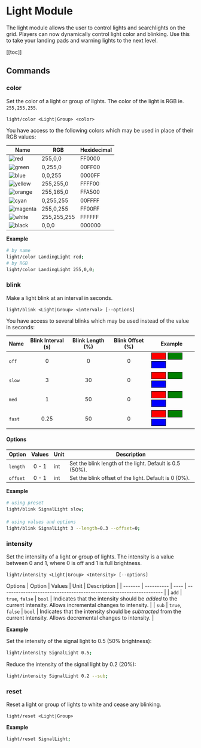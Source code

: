 # Light Module
<!-- [< Modules](../Modules.md) -->

The light module allows the user to control lights and searchlights on the grid.  Players can now dynamically control light color and blinking. Use this to take your landing pads and warning lights to the next level.

[[toc]]

## Commands

### color

Set the color of a light or group of lights. The color of the light is RGB ie. `255,255,255`.

```
light/color <Light|Group> <color>
```

You have access to the following colors which may be used in place of their RGB values:

|Name                                                   | RGB         | Hexidecimal   |
|---                                                    |---          | ---           |
|![red](https://img.shields.io/badge/red-FF0000)        |255,0,0      | FF0000        |
|![green](https://img.shields.io/badge/green-00FF00)    |0,255,0      | 00FF00        |
|![blue](https://img.shields.io/badge/blue-0000FF)      |0,0,255      | 0000FF        |
|![yellow](https://img.shields.io/badge/yellow-FFFF00)  |255,255,0    | FFFF00        |
|![orange](https://img.shields.io/badge/orange-FFA500)  |255,165,0    | FFA500        |
|![cyan](https://img.shields.io/badge/cyan-00FFFF)      |0,255,255    | 00FFFF        |
|![magenta](https://img.shields.io/badge/magenta-FF00FF)|255,0,255    | FF00FF        |
|![white](https://img.shields.io/badge/white-FFFFFF)    |255,255,255  | FFFFFF        |
|![black](https://img.shields.io/badge/black-000000)    |0,0,0        | 000000        |

**Example**

```bash title="Terminal"
# by name
light/color LandingLight red;
# by RGB
light/color LandingLight 255,0,0;
```

### blink
Make a light blink at an interval in seconds.

```
light/blink <Light|Group> <interval> [--options]
```

You have access to several blinks which may be used instead of the value in seconds:

| Name         | Blink Interval (s)  | Blink Length (%)    | Blink Offset (%)  | Example                                                                 |
|--------------|:---------------:|:---------------:|:--------------------:|------------------------------------------------------------------------|
| `off `        | 0             | 0            | 0                 | ![off-red](../../Assets/Blinks/off_blink_red.gif) ![off-green](../../Assets/Blinks/off_blink_green.gif) ![off-blue](../../Assets/Blinks/off_blink_blue.gif) |
| `slow `        | 3             | 30            | 0                 | ![slow-red](../../Assets/Blinks/slow_blink_red.gif) ![slow-green](../../Assets/Blinks/slow_blink_green.gif) ![slow-blue](../../Assets/Blinks/slow_blink_blue.gif) |
| `med`          | 1             | 50            | 0                 | ![med-red](../../Assets/Blinks/med_blink_red.gif) ![med-green](../../Assets/Blinks/med_blink_green.gif) ![med-blue](../../Assets/Blinks/med_blink_blue.gif)     |
| `fast`         | 0.25          | 50            | 0                 | ![fast-red](../../Assets/Blinks/fast_blink_red.gif) ![fast-green](../../Assets/Blinks/fast_blink_green.gif) ![fast-blue](../../Assets/Blinks/fast_blink_blue.gif) |

#### Options

| Option  | Values     | Unit | Description                                                         |
| ------- | :----------: | ---- | ------------------------------------------------------------------- |
| `length` | 0 - 1 | int  | Set the blink length of the light. Default is 0.5 (50%). |
| `offset` | 0 - 1 | int  | Set the blink offset of the light. Default is 0 (0%). |

**Example**

```bash title="Terminal"
# using preset
light/blink SignalLight slow;

# using values and options
light/blink SignalLight 3 --length=0.3 --offset=0;
```

### intensity

Set the intensiity of a light or group of lights. The intensity is a value between 0 and 1, where 0 is off and 1 is full brightness.

```
light/intensity <Light|Group> <Intensity> [--options]
```

Options
| Option  | Values     | Unit | Description                                                         |
| ------- | ---------- | ---- | ------------------------------------------------------------------- |
| `add` | `true`, `false` | `bool`  | Indicates that the intensity should be *added* to the current intensity. Allows incremental changes to intensity. |
| `sub` | `true`, `false` | `bool`  | Indicates that the intensity should be *subtracted* from the current intensity. Allows decremental changes to intensity. |

**Example**

Set the intensity of the signal light to 0.5 (50% brightness):
```bash title="Terminal"
light/intensity SignalLight 0.5;
```

Reduce the intensity of the signal light by 0.2 (20%):
```bash title="Terminal"
light/intensity SignalLight 0.2 --sub;
```

### reset

Reset a light or group of lights to white and cease any blinking.

```
light/reset <Light|Group>
```

**Example**

```bash title="Terminal"
light/reset SignalLight;
```
